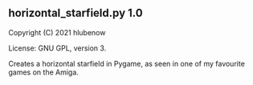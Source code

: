 ## horizontal_starfield.py 1.0 

Copyright (C) 2021 hlubenow

License: GNU GPL, version 3.

Creates a horizontal starfield in Pygame, as seen in one of my favourite games on the Amiga.
